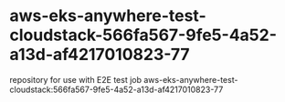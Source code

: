 # aws-eks-anywhere-test-cloudstack-566fa567-9fe5-4a52-a13d-af4217010823-77
repository for use with E2E test job aws-eks-anywhere-test-cloudstack:566fa567-9fe5-4a52-a13d-af4217010823-77
